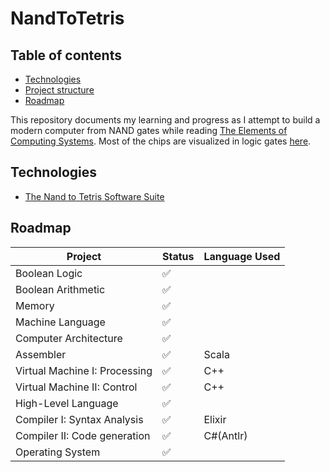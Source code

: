 
# NandToTetris

## Table of contents
* [Technologies](#technologies)
* [Project structure](#project-structure)
* [Roadmap](#roadmap)


This repository documents my learning and progress as I attempt to build a modern computer from NAND gates while reading [The Elements of Computing Systems](https://mitpress.mit.edu/books/elements-computing-systems).
Most of the chips are visualized in logic gates [here](https://circuitverse.org/users/224071).


## Technologies
 * [The Nand to Tetris Software Suite](https://www.nand2tetris.org/software)

## Roadmap
| Project                        | Status             | Language Used|
|--------------------------------|--------------------|--------------|
| Boolean Logic                  | :white_check_mark: |              |
| Boolean Arithmetic             | :white_check_mark: |              |
| Memory                         | :white_check_mark: |              |
| Machine Language               | :white_check_mark: |              |
| Computer Architecture          | :white_check_mark: |              |
| Assembler                      | :white_check_mark: | Scala        |
| Virtual Machine I: Processing  | :white_check_mark: | C++          |
| Virtual Machine II: Control    | :white_check_mark: | C++          |
| High-Level Language            | :white_check_mark: |              |
| Compiler I: Syntax Analysis    | :white_check_mark: | Elixir       |
| Compiler II: Code generation   | :white_check_mark: | C#(Antlr)    |
| Operating System               | :white_check_mark: |              |
